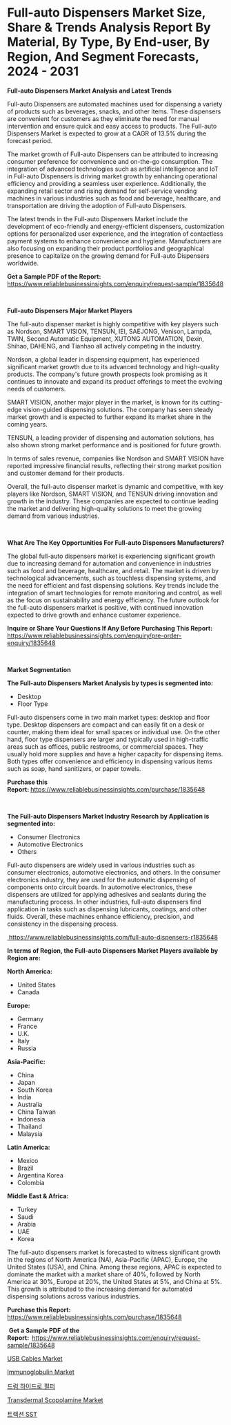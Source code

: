 <p><h1>Full-auto Dispensers Market Size, Share & Trends Analysis Report By Material, By Type, By End-user, By Region, And Segment Forecasts, 2024 - 2031</h1></p><p><strong>Full-auto Dispensers Market Analysis and Latest Trends</strong></p>
<p><p>Full-auto Dispensers are automated machines used for dispensing a variety of products such as beverages, snacks, and other items. These dispensers are convenient for customers as they eliminate the need for manual intervention and ensure quick and easy access to products. The Full-auto Dispensers Market is expected to grow at a CAGR of 13.5% during the forecast period.</p><p>The market growth of Full-auto Dispensers can be attributed to increasing consumer preference for convenience and on-the-go consumption. The integration of advanced technologies such as artificial intelligence and IoT in Full-auto Dispensers is driving market growth by enhancing operational efficiency and providing a seamless user experience. Additionally, the expanding retail sector and rising demand for self-service vending machines in various industries such as food and beverage, healthcare, and transportation are driving the adoption of Full-auto Dispensers.</p><p>The latest trends in the Full-auto Dispensers Market include the development of eco-friendly and energy-efficient dispensers, customization options for personalized user experience, and the integration of contactless payment systems to enhance convenience and hygiene. Manufacturers are also focusing on expanding their product portfolios and geographical presence to capitalize on the growing demand for Full-auto Dispensers worldwide.</p></p>
<p><strong>Get a Sample PDF of the Report:&nbsp;</strong> <a href="https://www.reliablebusinessinsights.com/enquiry/request-sample/1835648">https://www.reliablebusinessinsights.com/enquiry/request-sample/1835648</a></p>
<p>&nbsp;</p>
<p><strong>Full-auto Dispensers Major Market Players</strong></p>
<p><p>The full-auto dispenser market is highly competitive with key players such as Nordson, SMART VISION, TENSUN, IEI, SAEJONG, Venison, Lampda, TWIN, Second Automatic Equipment, XUTONG AUTOMATION, Dexin, Shihao, DAHENG, and Tianhao all actively competing in the industry.</p><p>Nordson, a global leader in dispensing equipment, has experienced significant market growth due to its advanced technology and high-quality products. The company's future growth prospects look promising as it continues to innovate and expand its product offerings to meet the evolving needs of customers.</p><p>SMART VISION, another major player in the market, is known for its cutting-edge vision-guided dispensing solutions. The company has seen steady market growth and is expected to further expand its market share in the coming years.</p><p>TENSUN, a leading provider of dispensing and automation solutions, has also shown strong market performance and is positioned for future growth.</p><p>In terms of sales revenue, companies like Nordson and SMART VISION have reported impressive financial results, reflecting their strong market position and customer demand for their products.</p><p>Overall, the full-auto dispenser market is dynamic and competitive, with key players like Nordson, SMART VISION, and TENSUN driving innovation and growth in the industry. These companies are expected to continue leading the market and delivering high-quality solutions to meet the growing demand from various industries.</p></p>
<p>&nbsp;</p>
<p><strong>What Are The Key Opportunities For Full-auto Dispensers Manufacturers?</strong></p>
<p><p>The global full-auto dispensers market is experiencing significant growth due to increasing demand for automation and convenience in industries such as food and beverage, healthcare, and retail. The market is driven by technological advancements, such as touchless dispensing systems, and the need for efficient and fast dispensing solutions. Key trends include the integration of smart technologies for remote monitoring and control, as well as the focus on sustainability and energy efficiency. The future outlook for the full-auto dispensers market is positive, with continued innovation expected to drive growth and enhance customer experience.</p></p>
<p><strong>Inquire or Share Your Questions If Any Before Purchasing This Report:</strong> <a href="https://www.reliablebusinessinsights.com/enquiry/pre-order-enquiry/1835648">https://www.reliablebusinessinsights.com/enquiry/pre-order-enquiry/1835648</a></p>
<p>&nbsp;</p>
<p><strong>Market Segmentation</strong></p>
<p><strong>The Full-auto Dispensers Market Analysis by types is segmented into:</strong></p>
<p><ul><li>Desktop</li><li>Floor Type</li></ul></p>
<p><p>Full-auto dispensers come in two main market types: desktop and floor type. Desktop dispensers are compact and can easily fit on a desk or counter, making them ideal for small spaces or individual use. On the other hand, floor type dispensers are larger and typically used in high-traffic areas such as offices, public restrooms, or commercial spaces. They usually hold more supplies and have a higher capacity for dispensing items. Both types offer convenience and efficiency in dispensing various items such as soap, hand sanitizers, or paper towels.</p></p>
<p><strong>Purchase this Report:&nbsp;</strong><a href="https://www.reliablebusinessinsights.com/purchase/1835648">https://www.reliablebusinessinsights.com/purchase/1835648</a></p>
<p>&nbsp;</p>
<p><strong>The Full-auto Dispensers Market Industry Research by Application is segmented into:</strong></p>
<p><ul><li>Consumer Electronics</li><li>Automotive Electronics</li><li>Others</li></ul></p>
<p><p>Full-auto dispensers are widely used in various industries such as consumer electronics, automotive electronics, and others. In the consumer electronics industry, they are used for the automatic dispensing of components onto circuit boards. In automotive electronics, these dispensers are utilized for applying adhesives and sealants during the manufacturing process. In other industries, full-auto dispensers find application in tasks such as dispensing lubricants, coatings, and other fluids. Overall, these machines enhance efficiency, precision, and consistency in the dispensing process.</p></p>
<p><a href="https://www.reliablebusinessinsights.com/full-auto-dispensers-r1835648">&nbsp;https://www.reliablebusinessinsights.com/full-auto-dispensers-r1835648</a></p>
<p><strong>In terms of Region, the Full-auto Dispensers Market Players available by Region are:</strong></p>
<p>
    <p> <strong> North America: </strong>
        <ul>
            <li>United States</li>
            <li>Canada</li>
        </ul>
        </p> 
    <p> <strong> Europe: </strong>
        <ul>
            <li>Germany</li>
            <li>France</li>
            <li>U.K.</li>
            <li>Italy</li>
            <li>Russia</li>
        </ul>
        </p> 
    <p> <strong> Asia-Pacific: </strong>
        <ul>
            <li>China</li>
            <li>Japan</li>
            <li>South Korea</li>
            <li>India</li>
            <li>Australia</li>
            <li>China Taiwan</li>
            <li>Indonesia</li>
            <li>Thailand</li>
            <li>Malaysia</li>
        </ul>
        </p> 
    <p> <strong> Latin America: </strong>
        <ul>
            <li>Mexico</li>
            <li>Brazil</li>
            <li>Argentina Korea</li>
            <li>Colombia</li>
        </ul>
        </p> 
    <p> <strong> Middle East & Africa: </strong>
        <ul>
            <li>Turkey</li>
            <li>Saudi</li>
            <li>Arabia</li>
            <li>UAE</li>
            <li>Korea</li>
        </ul>
    </p>
    </p>
<p><p>The full-auto dispensers market is forecasted to witness significant growth in the regions of North America (NA), Asia-Pacific (APAC), Europe, the United States (USA), and China. Among these regions, APAC is expected to dominate the market with a market share of 40%, followed by North America at 30%, Europe at 20%, the United States at 5%, and China at 5%. This growth is attributed to the increasing demand for automated dispensing solutions across various industries.</p></p>
<p><strong>Purchase this Report: </strong><a href="https://www.reliablebusinessinsights.com/purchase/1835648">https://www.reliablebusinessinsights.com/purchase/1835648</a></p>
<p>&nbsp;<strong>Get a Sample PDF of the Report:&nbsp;&nbsp;</strong><a href="https://www.reliablebusinessinsights.com/enquiry/request-sample/1835648">https://www.reliablebusinessinsights.com/enquiry/request-sample/1835648</a></p>
<p><strong></strong></p>
<p><p><a href="https://www.linkedin.com/pulse/usb-cables-market-forecast-global-trends-analysis-from-2024-2031-y7wrf">USB Cables Market</a></p><p><a href="https://github.com/juniordelafrance/Market-Research-Report-List-4/blob/main/immunoglobulin-market.md">Immunoglobulin Market</a></p><p><a href="https://github.com/wallacBahrtyinger567686/Market-Research-Report-List-2/blob/main/6520729100694.md">드럼 하이드로 펄퍼</a></p><p><a href="https://github.com/jaidynmorantestelletmjzya/Market-Research-Report-List-3/blob/main/transdermal-scopolamine-market.md">Transdermal Scopolamine Market</a></p><p><a href="https://github.com/WilburKihn5676/Market-Research-Report-List-2/blob/main/2495411100693.md">트랙션 SST</a></p></p>